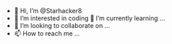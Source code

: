 - 👋 Hi, I’m @Starhacker8
- 👀 I’m interested in coding 🌱 I’m currently learning ...
- 💞️ I’m looking to collaborate on ...
- 📫 How to reach me ...

<!---
Starhacker8/Starhacker8 is a ✨ special ✨ repository because its `README.md` (this file) appears on your GitHub profile.
You can click the Preview link to take a look at your changes.
--->
